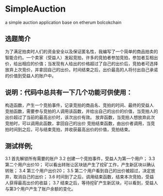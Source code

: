 # SimpleAuction
a simple auction application base on etherum bolcokchain


## 选题简介

为了满足拍卖时人们的资金安全以及保证匿名性，我编写了一个简单的商品拍卖的智能合约。一个卖家（受益人）发起竞拍，许多的竞拍者参加竞拍，参加者互相出价，给出相应的价值；当发现有人给出的价格超过了自己的出价后，竞拍者可选择放弃上次竞价，并拿回自己的出价。时间结束之后，出价最高的人将付出自己承诺的价值到受益人的账户中。

## 说明：代码中总共有一下几个功能可供使用：

构造函数，产生一个竞拍事件，记录竞拍的商品名、竞拍的时间、最终的受益人
竞拍函数，需要参与竞拍的人调用该函数，并给出自己的出价的价值，当竞拍人的出价超过了当前的最高出价时，该次出价有效。
放弃函数，当竞拍人想放弃此次竞拍时，可以调用此函数，拿回自己的出价
竞拍结束函数，由出价者调用，当竞拍时间到之后，可与结束竞拍，并收获最高出价的价值，竞拍结束。

## 测试样例;
3.1	首先解锁所有需要的账户
3.2	创建一个竞拍事件，受益人为第一个用户；
3.3	第二个用户出价10；
可以看出转账让区块链产生了挖矿工作，产生新区块以确认转账；
3.4	第三个用户出价20；
3.5	第二个用户看到自己的出价被超过，决定放弃，取消自己的出价；
3.6	时间到了之后，调用结束函数，结束本次竞拍，受益人获得最高出价的收益；
3.7	结束之后，等待挖矿产生新区块，可以看到，受益人与第3个用户产生了账户余额的变化。
